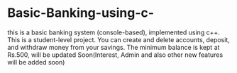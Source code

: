 # Basic-Banking-using-c-
this is a basic banking system (console-based), implemented using c++. This is a student-level project. You can create and delete accounts, deposit, and withdraw money from your savings. The minimum balance is kept at Rs.500, will be updated Soon(Interest, Admin and also other new features will be added soon)
